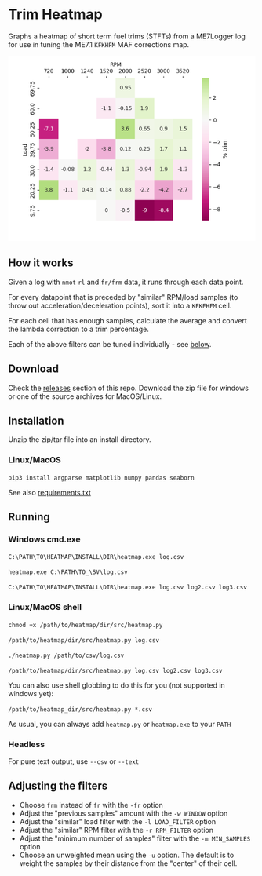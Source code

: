 # Trim Heatmap

Graphs a heatmap of short term fuel trims (STFTs) from a ME7Logger log for use in tuning the ME7.1 `KFKHFM` MAF corrections map.

![heatmap](./examples/heatmap.png)

## How it works

Given a log with `nmot` `rl` and `fr/frm` data, it runs through each data point.

For every datapoint that is preceded by "similar" RPM/load samples (to throw out acceleration/deceleration points), sort it into a `KFKFHFM` cell.

For each cell that has enough samples, calculate the average and convert the lambda correction to a trim percentage.

Each of the above filters can be tuned individually - see [below](#adjusting-the-filters).

## Download

Check the [releases](https://github.com/nyetwurk/trim-heatmap/releases) section of this repo. Download the zip file for windows or one of the source archives for MacOS/Linux.

## Installation

Unzip the zip/tar file into an install directory.

### Linux/MacOS

`pip3 install argparse matplotlib numpy pandas seaborn`

See also [requirements.txt](./src/requirements.txt)

## Running

### Windows cmd.exe

`C:\PATH\TO\HEATMAP\INSTALL\DIR\heatmap.exe log.csv`

`heatmap.exe C:\PATH\TO_\SV\log.csv`

`C:\PATH\TO\HEATMAP\INSTALL\DIR\heatmap.exe log.csv log2.csv log3.csv`

### Linux/MacOS shell

`chmod +x /path/to/heatmap/dir/src/heatmap.py`

`/path/to/heatmap/dir/src/heatmap.py log.csv`

`./heatmap.py /path/to/csv/log.csv`

`/path/to/heatmap/dir/src/heatmap.py log.csv log2.csv log3.csv`

You can also use shell globbing to do this for you (not supported in windows yet):

`/path/to/heatmap_dir/src/heatmap.py *.csv`

As usual, you can always add `heatmap.py` or `heatmap.exe` to your `PATH`

### Headless

For pure text output, use `--csv` or `--text`

## Adjusting the filters

* Choose `frm` instead of `fr` with the `-fr` option
* Adjust the "previous samples" amount with the `-w WINDOW` option
* Adjust the "similar" load filter with the `-l LOAD_FILTER` option
* Adjust the "similar" RPM filter with the `-r RPM_FILTER` option
* Adjust the "minimum number of samples" filter with the `-m MIN_SAMPLES` option
* Choose an unweighted mean using the `-u` option. The default is to weight the samples by their distance from the "center" of their cell.
